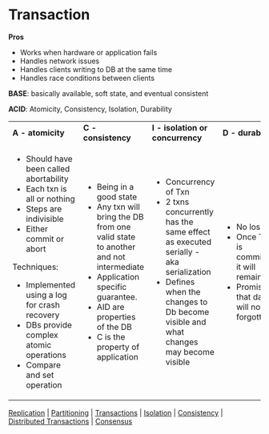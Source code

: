 
# Transaction

**Pros**



* Works when hardware or application fails
* Handles network issues
* Handles clients writing to DB at the same time
* Handles race conditions between clients

**BASE**: basically available, soft state, and eventual consistent

**ACID**: Atomicity, Consistency, Isolation, Durability


<table>
  <tr>
   <td><strong>A - atomicity</strong>
   </td>
   <td><strong>C - consistency</strong>
   </td>
   <td><strong>I - isolation or concurrency</strong>
   </td>
   <td><strong>D - durability</strong>
   </td>
  </tr>
  
  <tr>
   
   <td>

<ul>

<li>Should have been called abortability

<li>Each txn is all or nothing

<li>Steps are indivisible

<li>Either commit or abort
</li>
</ul>

Techniques:
<ul>
<li>Implemented using a log for crash recovery
<li>DBs provide complex atomic operations
<li>Compare and set operation
</li>
</ul>
   </td>
   <td>
<ul>

<li>Being in a good state

<li>Any txn will bring the DB from one valid state to another and not intermediate

<li>Application specific guarantee.

<li>AID are properties of the DB

<li>C is the property of application
</li>
</ul>
   </td>
   <td>
<ul>

<li>Concurrency of Txn

<li>2 txns concurrently has the same effect as executed serially - aka serialization

<li>Defines when the changes to Db become visible and what changes may become visible
</li>
</ul>
   </td>
   <td>
<ul>

<li>No loss

<li>Once Txn is committed, it will remain so

<li>Promise that data will not be forgotten
</li>
</ul>
   </td>
  </tr>
</table>

[Replication](replication.md) | [Partitioning](partitioning.md) | [Transactions](transaction.md) | [Isolation](isolation.md) | [Consistency](consistency.md) | [Distributed Transactions](distributed_transactions.md) | [Consensus](consensus.md)